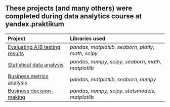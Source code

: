 ## These projects (and many others) were completed during data analytics course at yandex.praktikum


 Project  | Libraries used | 
| :---------------------- | :---------------------- |
| [Evaluating A/B testing results](ab_test_results) | *pandas*, *matplotlib*, *seaborn*, *plotly*, *math*, *scipy* |
| [Statistical data analysis](statistic_data_analysis) | *pandas*, *numpy*, *scipy*, *seaborn*, *math*, *matplotlib* |
| [Business metrics analysis](business_metrics_analysis) | *pandas*, *matplotlib*, *seaborn*, *numpy* |
| [Business decision-making](business_decision_making) | *pandas*, *numpy*, *scipy*, *statsmodels*, *matplotlib* |
